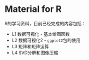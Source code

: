 # Material for R

R的学习资料，目前已经完成的内容包括：

-   L1 数据可视化 - 基本绘图函数
-   L2 数据可视化2 - `ggplot2`包的使用
-   L3 矩阵和矩阵运算
-   L4 SVD分解和图像压缩
